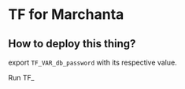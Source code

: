 # TF for Marchanta

## How to deploy this thing?

export ```TF_VAR_db_password``` with its respective value.


Run TF_
